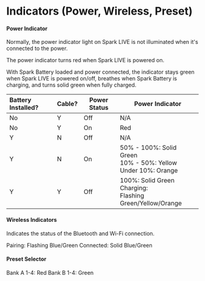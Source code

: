 # Indicators (Power, Wireless, Preset)
#### **Power Indicator**

Normally, the power indicator light on Spark LIVE is not illuminated when it's connected to the power.

The power indicator turns red when Spark LIVE is powered on.

With Spark Battery loaded and power connected, the indicator stays green when Spark LIVE is powered on/off, breathes when Spark Battery is charging, and turns solid green when fully charged.

| Battery Installed? | Cable? | Power Status | Power Indicator                                                   |
| :----------------- | :----- | ------------ | ----------------------------------------------------------------- |
| No                 | Y      | Off          | N/A                                                               |
| No                 | Y      | On           | Red                                                               |
| Y                  | N      | Off          | N/A                                                               |
| Y                  | N      | On           | 50% - 100%: Solid Green<br>10% - 50%: Yellow<br>Under 10%: Orange |
| Y                  | Y      | Off          | 100%: Solid Green<br>Charging: <br>Flashing Green/Yellow/Orange   |


#### **Wireless Indicators**

Indicates the status of the Bluetooth and Wi-Fi connection.


Pairing: Flashing Blue/Green
Connected: Solid Blue/Green


#### **Preset Selector**
Bank A 1-4: Red
Bank B 1-4: Green